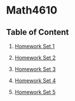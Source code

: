 # Math4610

## Table of Content
1. [Homework Set 1](https://github.com/Alekoll/Math4610/tree/master/Homework/HW_Set_1)
    
1. [Homework Set 2]()

1. [Homework Set 3]()
 
1. [Homework Set 4]()
    
1. [Homework Set 5]()
  
  


